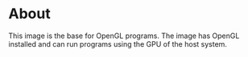 # About

This image is the base for OpenGL programs. The image has OpenGL installed and can run programs using the GPU of the host system.
